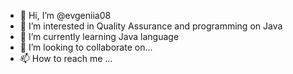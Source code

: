 - 👋 Hi, I’m @evgeniia08
- 👀 I’m interested in Quality Assurance and programming on Java
- 🌱 I’m currently learning Java language
- 💞️ I’m looking to collaborate on...
- 📫 How to reach me ...

<!---
evgeniia08/evgeniia08 is a ✨ special ✨ repository because its `README.md` (this file) appears on your GitHub profile.
You can click the Preview link to take a look at your changes.
--->
